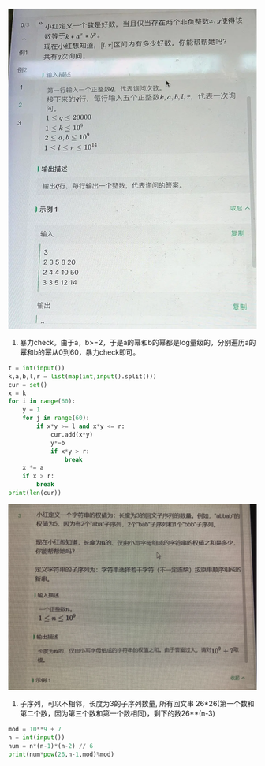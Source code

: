 ![Alt text](image.png)
1. 暴力check。由于a，b>=2，于是a的幂和b的幂都是log量级的，分别遍历a的幂和b的幂从0到60，暴力check即可。
```Python
t = int(input())
k,a,b,l,r = list(map(int,input().split()))
cur = set()
x = k
for i in range(60):
    y = 1
    for j in range(60):
        if x*y >= l and x*y <= r:
            cur.add(x*y)
            y*=b
            if x*y > r:
                break
    x *= a
    if x > r:
        break
print(len(cur))
```


![Alt text](image-1.png)
1. 子序列，可以不相邻，长度为3的子序列数量, 所有回文串 26*26(第一个数和第二个数，因为第三个数和第一个数相同)，剩下的数26**(n-3)
```Python
mod = 10**9 + 7
n = int(input())
num = n*(n-1)*(n-2) // 6
print(num*pow(26,n-1,mod)%mod)
```
